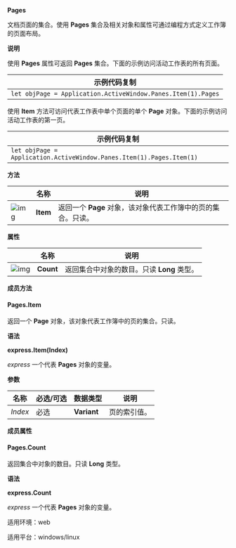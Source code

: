 **Pages**



文档页面的集合。使用 **Pages** 集合及相关对象和属性可通过编程方式定义工作簿的页面布局。

**说明**

使用 **Pages** 属性可返回 **Pages** 集合。下面的示例访问活动工作表的所有页面。

| 示例代码复制                                                 |
| ------------------------------------------------------------ |
| `let objPage = Application.ActiveWindow.Panes.Item(1).Pages` |

使用 **Item** 方法可访问代表工作表中单个页面的单个 **Page** 对象。下面的示例访问活动工作表的第一页。

| 示例代码复制                                                 |
| ------------------------------------------------------------ |
| `let objPage = Application.ActiveWindow.Panes.Item(1).Pages.Item(1)` |

**方法**

|                                                              | 名称     | 说明                                                         |
| ------------------------------------------------------------ | -------- | ------------------------------------------------------------ |
| ![img](https://qn.cache.wpscdn.cn/encs/doc/office_v19/gif/methods.gif) | **Item** | 返回一个 **Page** 对象，该对象代表工作簿中的页的集合。只读。 |

**属性**

|                                                              | 名称      | 说明                                       |
| ------------------------------------------------------------ | --------- | ------------------------------------------ |
| ![img](https://qn.cache.wpscdn.cn/encs/doc/office_v19/gif/properties.gif) | **Count** | 返回集合中对象的数目。只读 **Long** 类型。 |

**成员方法**

#### **Pages.Item**

返回一个 **Page** 对象，该对象代表工作簿中的页的集合。只读。

**语法**

**express.Item(Index)**

*express*   一个代表 **Pages** 对象的变量。

**参数**

| **名称** | **必选/可选** | **数据类型** | **说明**     |
| -------- | ------------- | ------------ | ------------ |
| *Index*  | 必选          | **Variant**  | 页的索引值。 |

**成员属性**

#### **Pages.Count**

返回集合中对象的数目。只读 **Long** 类型。

**语法**

**express.Count**

*express*   一个代表 **Pages** 对象的变量。

适用环境：web

适用平台：windows/linux